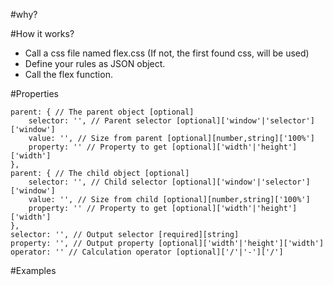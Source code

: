 #why?

#How it works?
* Call a css file named flex.css (If not, the first found css, will be used)
* Define your rules as JSON object.
* Call the flex function.

#Properties

    parent: { // The parent object [optional]
        selector: '', // Parent selector [optional]['window'|'selector']['window']
        value: '', // Size from parent [optional][number,string]['100%']
        property: '' // Property to get [optional]['width'|'height']['width']
    },
    parent: { // The child object [optional]
        selector: '', // Child selector [optional]['window'|'selector']['window']
        value: '', // Size from child [optional][number,string]['100%']
        property: '' // Property to get [optional]['width'|'height']['width']
    },
    selector: '', // Output selector [required][string]
    property: '', // Output property [optional]['width'|'height']['width']
    operator: '' // Calculation operator [optional]['/'|'-']['/']
    
#Examples
